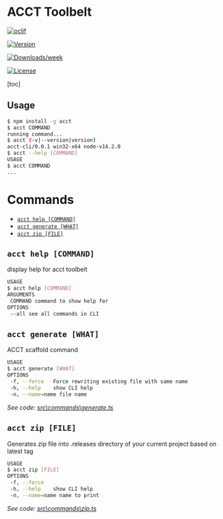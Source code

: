 # ACCT Toolbelt

[![oclif](https://img.shields.io/badge/cli-oclif-brightgreen.svg)](https://oclif.io)

[![Version](https://img.shields.io/npm/v/acct-cli.svg)](https://npmjs.org/package/acct-cli)

[![Downloads/week](https://img.shields.io/npm/dw/acct-cli.svg)](https://npmjs.org/package/acct-cli)

[![License](https://img.shields.io/npm/l/acct-cli.svg)](https://github.com/luizgamabh/acct-cli/blob/master/package.json)



[toc]

## Usage

```bash
$ npm install -g acct
$ acct COMMAND
running command...
$ acct (-v|--version|version)
acct-cli/0.0.1 win32-x64 node-v14.2.0
$ acct --help [COMMAND]
USAGE
$ acct COMMAND
...
```
# Commands

- [`acct help [COMMAND]`](#acct-help-command)
- [`acct generate [WHAT]`](#acct-generate-what)
- [`acct zip [FILE]`](#acct-zip-file)

## `acct help [COMMAND]`

display help for acct toolbelt

```bash
USAGE
$ acct help [COMMAND]
ARGUMENTS
 COMMAND command to show help for
OPTIONS
 --all see all commands in CLI
```

## `acct generate [WHAT]`

ACCT scaffold command

```bash
USAGE
$ acct generate [WHAT]
OPTIONS
 -f, --force   Force rewriting existing file with same name
 -h, --help    show CLI help
 -n, --name=name file name
```

_See code: [src\commands\generate.ts](https://github.com/luizgamabh/acct-cli/blob/v0.0.1/src\commands\generate.ts)_

## `acct zip [FILE]`

Generates zip file into .releases directory of your current project based on latest tag

```bash
USAGE
$ acct zip [FILE]
OPTIONS
 -f, --force
 -h, --help    show CLI help
 -n, --name=name name to print
```

_See code: [src\commands\zip.ts](https://github.com/luizgamabh/acct-cli/blob/v0.0.1/src\commands\zip.ts)_
